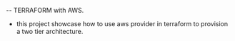  -- TERRAFORM with AWS.

 * this project showcase how to use aws provider in terraform to provision a two tier architecture. 